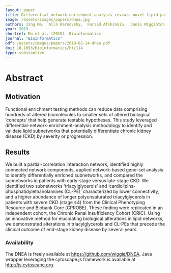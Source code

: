 ```yaml
---
layout: paper
title: Differential network enrichment analysis reveals novel lipid pathways in Chronic Kidney Disease
image: /assets/images/papers/dnea.jpg
authors: Jing Ma,  Alla Karnovsky,  Farsad Afshinnia,  Janis Wigginton,  Daniel J Rader, Loki Natarajan,  Kumar Sharma,  Anna C Porter,  Mahboob Rahman,  Jiang He,  Lee Hamm, Tariq Shafi,  Debbie Gipson,  Crystal Gadegbeku,  Harold Feldman,  George Michailidis, Subramaniam Pennathur 
year: 2019
shortref: Ma et al. (2019). Bioinformatics.
journal: "Bioinformatics"
pdf: /assets/images/papers/2019-02-14-dnea.pdf 
doi: 10.1093/bioinformatics/btz114
type: substantive
---
```


# Abstract


## Motivation

Functional enrichment testing methods can reduce data comprising hundreds of altered biomolecules to smaller sets of altered biological ‘concepts’ that help generate testable hypotheses. This study leveraged differential-network-enrichment-analysis methodology to identify and validate lipid subnetworks that potentially differentiate chronic kidney disease (CKD) by severity or progression.

## Results

We built a partial-correlation interaction network, identified highly connected network components, applied network-based gene-set analysis to identify differentially enriched subnetworks, and compared the subnetworks in patients with early-stage versus late-stage CKD. We identified two subnetworks ‘triacylglycerols’ and ‘cardiolipins-phosphatidylethanolamines (CL-PE)’ characterized by lower connectivity, and a higher abundance of longer polyunsaturated triacylglycerols in patients with severe CKD (stage ≥4) from the Clinical Phenotyping Resource and Biobank Core (CPROBE). These finding were replicated in an independent cohort, the Chronic Renal Insufficiency Cohort (CRIC). Using an innovative method for elucidating biological alterations in lipid networks, we demonstrated alterations in triacylglycerols and CL-PEs that precede the clinical outcome of end-stage kidney disease by several years.

### Availability

The DNEA is freely available at https://github.com/wiggie/DNEA. Java wrapper leveraging the cytoscape.js framework is available at http://js.cytoscape.org.

